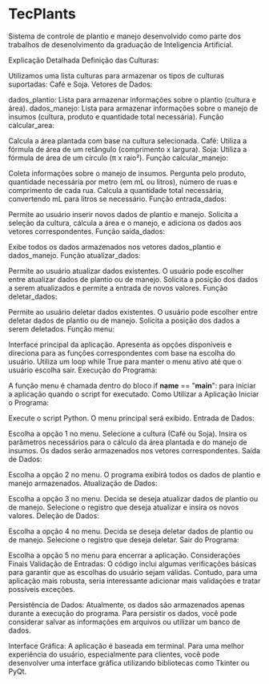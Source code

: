 # TecPlants
 Sistema de controle de plantio e manejo desenvolvido como parte dos trabalhos de desenolvimento da graduação de Inteligencia Artificial.

 Explicação Detalhada
Definição das Culturas:

Utilizamos uma lista culturas para armazenar os tipos de culturas suportadas: Café e Soja.
Vetores de Dados:

dados_plantio: Lista para armazenar informações sobre o plantio (cultura e área).
dados_manejo: Lista para armazenar informações sobre o manejo de insumos (cultura, produto e quantidade total necessária).
Função calcular_area:

Calcula a área plantada com base na cultura selecionada.
Café: Utiliza a fórmula de área de um retângulo (comprimento x largura).
Soja: Utiliza a fórmula de área de um círculo (π x raio²).
Função calcular_manejo:

Coleta informações sobre o manejo de insumos.
Pergunta pelo produto, quantidade necessária por metro (em mL ou litros), número de ruas e comprimento de cada rua.
Calcula a quantidade total necessária, convertendo mL para litros se necessário.
Função entrada_dados:

Permite ao usuário inserir novos dados de plantio e manejo.
Solicita a seleção da cultura, cálcula a área e o manejo, e adiciona os dados aos vetores correspondentes.
Função saida_dados:

Exibe todos os dados armazenados nos vetores dados_plantio e dados_manejo.
Função atualizar_dados:

Permite ao usuário atualizar dados existentes.
O usuário pode escolher entre atualizar dados de plantio ou de manejo.
Solicita a posição dos dados a serem atualizados e permite a entrada de novos valores.
Função deletar_dados:

Permite ao usuário deletar dados existentes.
O usuário pode escolher entre deletar dados de plantio ou de manejo.
Solicita a posição dos dados a serem deletados.
Função menu:

Interface principal da aplicação.
Apresenta as opções disponíveis e direciona para as funções correspondentes com base na escolha do usuário.
Utiliza um loop while True para manter o menu ativo até que o usuário escolha sair.
Execução do Programa:

A função menu é chamada dentro do bloco if __name__ == "__main__": para iniciar a aplicação quando o script for executado.
Como Utilizar a Aplicação
Iniciar o Programa:

Execute o script Python. O menu principal será exibido.
Entrada de Dados:

Escolha a opção 1 no menu.
Selecione a cultura (Café ou Soja).
Insira os parâmetros necessários para o cálculo da área plantada e do manejo de insumos.
Os dados serão armazenados nos vetores correspondentes.
Saída de Dados:

Escolha a opção 2 no menu.
O programa exibirá todos os dados de plantio e manejo armazenados.
Atualização de Dados:

Escolha a opção 3 no menu.
Decida se deseja atualizar dados de plantio ou de manejo.
Selecione o registro que deseja atualizar e insira os novos valores.
Deleção de Dados:

Escolha a opção 4 no menu.
Decida se deseja deletar dados de plantio ou de manejo.
Selecione o registro que deseja deletar.
Sair do Programa:

Escolha a opção 5 no menu para encerrar a aplicação.
Considerações Finais
Validação de Entradas: O código inclui algumas verificações básicas para garantir que as escolhas do usuário sejam válidas. Contudo, para uma aplicação mais robusta, seria interessante adicionar mais validações e tratar possíveis exceções.

Persistência de Dados: Atualmente, os dados são armazenados apenas durante a execução do programa. Para persistir os dados, você pode considerar salvar as informações em arquivos ou utilizar um banco de dados.

Interface Gráfica: A aplicação é baseada em terminal. Para uma melhor experiência do usuário, especialmente para clientes, você pode desenvolver uma interface gráfica utilizando bibliotecas como Tkinter ou PyQt.
